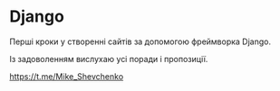 # Django

Перші кроки у створенні сайтів за допомогою фреймворка Django.

Із задоволенням вислухаю усі поради і пропозиції.

https://t.me/Mike_Shevchenko 



